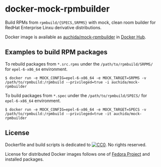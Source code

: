 # docker-mock-rpmbuilder

Build RPMs from `rpmbuild/{SPECS,SRPMS}` with mock, clean room builder for RedHat Enterprise Linxu derivative distributions.

Docker image is available as [auchida/mock-rpmbuilder](https://hub.docker.com/r/auchida/mock-rpmbuilder/) in [Docker Hub](https://hub.docker.com/).

## Examples to build RPM packages

To rebuild packages from `*.src.rpms` under the `/path/to/rpmbuild/SRPMS/` for `epel-6-x86_64` environment.

```console
$ docker run -e MOCK_CONFIG=epel-6-x86_64 -e MOCK_TARGET=SRPMS -v /path/to/rpmbuild:/rpmbuild --privileged=true -i auchida/mock-rpmbuilder
```

To build packages from `*.spec` under the `/path/to/rpmbuild/SPECS/` for `epel-6-x86_64` environment.

```console
$ docker run -e MOCK_CONFIG=epel-6-x86_64 -e MOCK_TARGET=SPECS -v /path/to/rpmbuild:/rpmbuild --privileged=true -it auchida/mock-rpmbuilder
```

## License

Dockerfile and build scripts is dedicated to 
[![CC0](http://i.creativecommons.org/p/zero/1.0/80x15.png "CC0")](https://creativecommons.org/publicdomain/zero/1.0/).
No rights reserved.

License for distributed Docker images follows one of [Fedora Project](https://fedoraproject.org) and installed packages.
